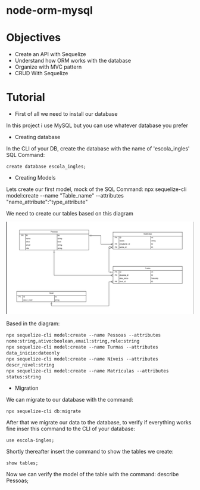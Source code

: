 # node-orm-mysql

# Objectives

- Create an API with Sequelize
- Understand how ORM works with the database
- Organize with MVC pattern
- CRUD With Sequelize


# Tutorial

- First of all we need to install our database

In this project i use MySQL but you can use whatever database you prefer

- Creating database

In the CLI of your DB, create the database with the name of 'escola_ingles' 
SQL Command: 
  
    create database escola_ingles;

- Creating Models

Lets create our first model, mock of the SQL Command: npx sequelize-cli model:create --name "Table_name" --attributes "name_attribute":"type_attribute"

We need to create our tables based on this diagram 

![Click Here](https://github.com/RenanLourenco/node-orm-mysql/blob/main/image.png)

Based in the diagram:

    npx sequelize-cli model:create --name Pessoas --attributes nome:string,ativo:boolean,email:string,role:string   
    npx sequelize-cli model:create --name Turmas --attributes data_inicio:dateonly  
    npx sequelize-cli model:create --name Níveis --attributes descr_nivel:string  
    npx sequelize-cli model:create --name Matrículas --attributes status:string 

- Migration

We can migrate to our database with the command:

    npx sequelize-cli db:migrate

After that we migrate our data to the database, to verify if everything works fine inser this command to the CLI of your database:

    use escola-ingles;

Shortly thereafter insert the command to show the tables we create:

    show tables;

Now we can verify the model of the table with the command: describe Pessoas;

